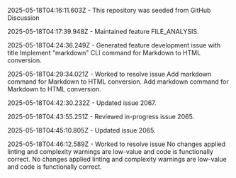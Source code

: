 2025-05-18T04:16:11.603Z - This repository was seeded from GitHub Discussion 

2025-05-18T04:17:39.948Z - Maintained feature FILE_ANALYSIS.

2025-05-18T04:24:36.249Z - Generated feature development issue with title Implement "markdown" CLI command for Markdown to HTML conversion.

2025-05-18T04:29:34.021Z - Worked to resolve issue Add markdown command for Markdown to HTML conversion. Add markdown command for Markdown to HTML conversion.

2025-05-18T04:42:30.232Z - Updated issue 2067.

2025-05-18T04:43:55.251Z - Reviewed in-progress issue 2065.

2025-05-18T04:45:10.805Z - Updated issue 2065.

2025-05-18T04:46:12.589Z - Worked to resolve issue No changes applied linting and complexity warnings are low-value and code is functionally correct. No changes applied linting and complexity warnings are low-value and code is functionally correct.

